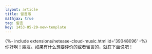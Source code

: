 ```yaml
---
layout: article
title: 留言版
mathjax: true
tag: 留言
key: 1453-05-29-new-template
---
```




<div>{%- include extensions/netease-cloud-music.html id='39048096' -%}</div>
你好啊！朋友。如果有什么想要评价的或者留言的，就在下面说吧！
